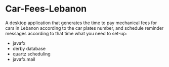 # Car-Fees-Lebanon
A desktop application that generates the time to pay mechanical fees for cars in Lebanon according to the car plates number, and schedule reminder messages according to that time
what you need to set-up:
<ul>
  <li>javafx</li>
  <li>derby database</li>
  <li>quartz scheduling</li>
  <li>javafx.mail</li>
</ul>
